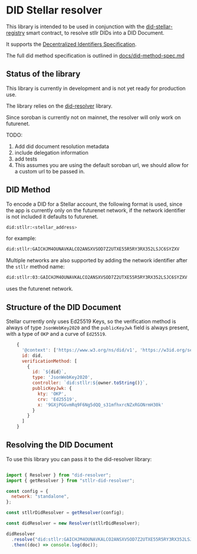 # DID Stellar resolver

This library is intended to be used in conjunction with the [did-stellar-registry](https://github.com/Mavennet/did-stellar-registry) smart contract, to resolve stllr DIDs into a DID Document.

It supports the [Decentralized Identifiers Specification](https://w3c.github.io/did-core/).

The full did method specification is outlined in [docs/did-method-spec.md](docs/did-method-spec.md)

## Status of the library

This library is currently in development and is not yet ready for production use.

The library relies on the [did-resolver](https://github.com/decentralized-identity/did-resolver) library.

Since soroban is currently not on mainnet, the resolver will only work on futurenet.

TODO:

1. Add did document resolution metadata
1. include delegation information
1. add tests
1. This assumes you are using the default soroban url, we should allow for a custom url to be passed in.

## DID Method

To encode a DID for a Stellar account, the following format is used, since the app is currently only on the futurenet network, if the network identifier is not included it defaults to futurenet.

```bash
did:stllr:<stellar_address>
```

for example:

```bash
did:stllr:GAICHJM4OUNAVKALCO2ANSXVSOD7Z2UTXE55R5RY3RX352LSJC6SYZXV
```

Multiple networks are also supported by adding the network identifier after the `stllr` method name:

```bash
did:stllr:03:GAICHJM4OUNAVKALCO2ANSXVSOD7Z2UTXE55R5RY3RX352LSJC6SYZXV
```

uses the futurenet network.

## Structure of the DID Document

Stellar currently only uses Ed25519 Keys, so the verification method is always of type `JsonWebKey2020` and the `publicKeyJwk` field is always present, with a type of `OKP` and a curve of `Ed25519`.

```javascript
    {
      '@context': ['https://www.w3.org/ns/did/v1', 'https://w3id.org/security/suites/jws-2020/v1'],
      id: did,
      verificationMethod: [
        {
          id: `${did}`,
          type: 'JsonWebKey2020',
          controller: `did:stllr:${owner.toString()}`,
          publicKeyJwk: {
            kty: 'OKP',
            crv: 'Ed25519',
            x: '9GXjPGGvmRq9F6Ng5dQQ_s31mfhxrcNZxRGONrmH30k'
          }
        }
      ]
    }
```

## Resolving the DID Document

To use this library you can pass it to the did-resolver library:

```javascript

import { Resolver } from "did-resolver";
import { getResolver } from "stllr-did-resolver";

const config = {
  network: "standalone",
};

const stllrDidResolver = getResolver(config);

const didResolver = new Resolver(stllrDidResolver);

didResolver
  .resolve("did:stllr:GAICHJM4OUNAVKALCO2ANSXVSOD7Z2UTXE55R5RY3RX352LSJC6SYZXV")
  .then((doc) => console.log(doc));

```
